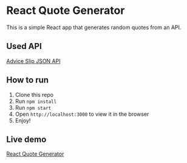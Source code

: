 # React Quote Generator
This is a simple React app that generates random quotes from an API.

## Used API
[Advice Slip JSON API](https://api.adviceslip.com/)

## How to run
1. Clone this repo
2. Run `npm install`
3. Run `npm start`
4. Open `http://localhost:3000` to view it in the browser
5. Enjoy!

## Live demo
[React Quote Generator](https://mohitur-quote.netlify.app/)
